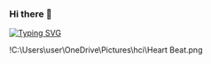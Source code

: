 ### Hi there 👋
<a href="https://git.io/typing-svg"><img src="https://readme-typing-svg.herokuapp.com?font=Salsa&pause=1000&color=FF005C&center=true&vCenter=true&width=435&lines=Shan+Dilranga;UX%2FUI+Designer" alt="Typing SVG" /></a>

<!--
**Shan-Dilranga/Shan-Dilranga** is a ✨ _special_ ✨ repository because its `README.md` (this file) appears on your GitHub profile.

Here are some ideas to get you started:

- 🔭 I’m currently working on ...
- 🌱 I’m currently learning ...
- 👯 I’m looking to collaborate on ...
- 🤔 I’m looking for help with ...
- 💬 Ask me about ...
- 📫 How to reach me: ...
- 😄 Pronouns: ...
- ⚡ Fun fact: ...
-->



!C:\Users\user\OneDrive\Pictures\hci\Heart Beat.png
